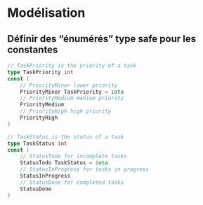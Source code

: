 <!-- .slide: class="with-code" -->

# Modélisation

## Définir des “énumérés” type safe pour les constantes

```go
// TaskPriority is the priority of a task
type TaskPriority int
const (
    // PriorityMinor lower priority
    PriorityMinor TaskPriority = iota
    // PriorityMedium medium priority
    PriorityMedium
    // PriorityHigh high priority
    PriorityHigh
)

// TaskStatus is the status of a task
type TaskStatus int
const (
    // StatusTodo for incomplete tasks
    StatusTodo TaskStatus = iota
    // StatusInProgress for tasks in progress
    StatusInProgress
    // StatusDone for completed tasks
    StatusDone
)
```
